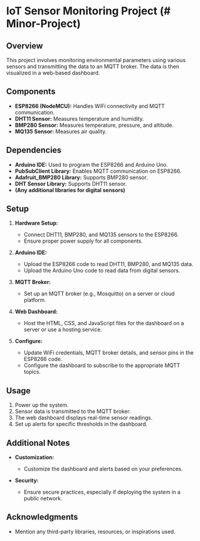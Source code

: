# IoT Sensor Monitoring Project (# Minor-Project)

## Overview

This project involves monitoring environmental parameters using various sensors and transmitting the data to an MQTT broker. The data is then visualized in a web-based dashboard.

## Components

- **ESP8266 (NodeMCU):** Handles WiFi connectivity and MQTT communication.
- **DHT11 Sensor:** Measures temperature and humidity.
- **BMP280 Sensor:** Measures temperature, pressure, and altitude.
- **MQ135 Sensor:** Measures air quality.


## Dependencies

- **Arduino IDE:** Used to program the ESP8266 and Arduino Uno.
- **PubSubClient Library:** Enables MQTT communication on ESP8266.
- **Adafruit_BMP280 Library:** Supports BMP280 sensor.
- **DHT Sensor Library:** Supports DHT11 sensor.
- **(Any additional libraries for digital sensors)**

## Setup

1. **Hardware Setup:**
   - Connect DHT11, BMP280, and MQ135 sensors to the ESP8266.
   - Ensure proper power supply for all components.

2. **Arduino IDE:**
   - Upload the ESP8266 code to read DHT11, BMP280, and MQ135 data.
   - Upload the Arduino Uno code to read data from digital sensors.

3. **MQTT Broker:**
   - Set up an MQTT broker (e.g., Mosquitto) on a server or cloud platform.

4. **Web Dashboard:**
   - Host the HTML, CSS, and JavaScript files for the dashboard on a server or use a hosting service.

5. **Configure:**
   - Update WiFi credentials, MQTT broker details, and sensor pins in the ESP8266 code.
   - Configure the dashboard to subscribe to the appropriate MQTT topics.

## Usage

1. Power up the system.
2. Sensor data is transmitted to the MQTT broker.
3. The web dashboard displays real-time sensor readings.
4. Set up alerts for specific thresholds in the dashboard.

## Additional Notes

- **Customization:**
  - Customize the dashboard and alerts based on your preferences.
  
- **Security:**
  - Ensure secure practices, especially if deploying the system in a public network.

## Acknowledgments

- Mention any third-party libraries, resources, or inspirations used.

